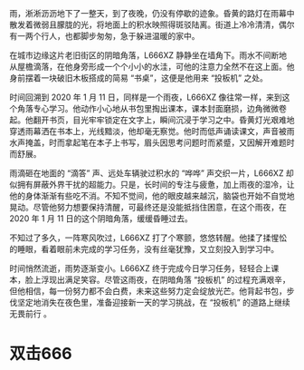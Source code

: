雨，淅淅沥沥地下了一整天，到了夜晚，仍没有停歇的迹象。昏黄的路灯在雨幕中散发着微弱且朦胧的光，将地面上的积水映照得斑驳陆离。街道上冷冷清清，偶尔有一两个行人，也都脚步匆匆，急于躲进温暖的家中。

在城市边缘这片老旧街区的阴暗角落，L666XZ 静静坐在墙角下。雨水不间断地从屋檐滴落，在他身旁形成一个个小小的水洼，可他的注意力全然不在这上面。他身前摆着一块破旧木板搭成的简易 “书桌”，这便是他用来 “投板机” 之处。

时间回溯到 2020 年 1 月 11 日，同样是一个雨夜，L666XZ 像往常一样，来到这个角落专心学习。他动作小心地从书包里掏出课本，课本封面磨损，边角微微卷起。他翻开书页，目光牢牢锁定在文字上，瞬间沉浸于学习之中。昏黄灯光艰难地穿透雨幕洒在书本上，光线黯淡，他却毫无察觉。他时而低声诵读课文，声音被雨水声掩盖，时而拿起笔在本子上书写，眉头因思考问题时而紧蹙，又因解开难题时而舒展。

雨滴砸在地面的 “滴答” 声、远处车辆驶过积水的 “哗哗” 声交织一片，L666XZ 却似拥有屏蔽外界干扰的超能力。只是，长时间的专注与疲惫，加上雨夜的湿冷，让他的身体渐渐有些吃不消。不知不觉间，他的眼皮越来越沉，脑袋也开始不自觉地晃动。尽管他努力想要保持清醒，可最终还是没能抵挡住困意，在这个雨夜，在 2020 年 1 月 11 日的这个阴暗角落，缓缓昏睡过去。

不知过了多久，一阵寒风吹过，L666XZ 打了个寒颤，悠悠转醒。他揉了揉惺忪的睡眼，看着眼前未完成的学习任务，没有丝毫犹豫，又立刻投入到学习中。

时间悄然流逝，雨势逐渐变小。L666XZ 终于完成今日学习任务，轻轻合上课本，脸上浮现出满足笑容。尽管这雨夜，在阴暗角落 “投板机” 的过程充满艰辛，但他相信，每一份努力都不会白费，未来这些努力定会绽放光芒。他背起书包，步伐坚定地消失在夜色里，准备迎接新一天的学习挑战，在 “投板机” 的道路上继续无畏前行 。
# 双击666
